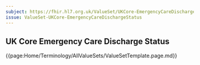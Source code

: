 ```yaml
---
subject: https://fhir.hl7.org.uk/ValueSet/UKCore-EmergencyCareDischargeStatus
issue: ValueSet-UKCore-EmergencyCareDischargeStatus
---
```

## UK Core Emergency Care Discharge Status

{{page:Home/Terminology/AllValueSets/ValueSetTemplate.page.md}}